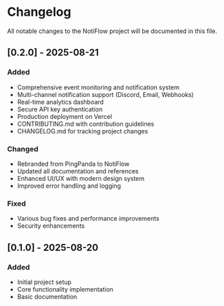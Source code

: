 # Changelog

All notable changes to the NotiFlow project will be documented in this file.

## [0.2.0] - 2025-08-21
### Added
- Comprehensive event monitoring and notification system
- Multi-channel notification support (Discord, Email, Webhooks)
- Real-time analytics dashboard
- Secure API key authentication
- Production deployment on Vercel
- CONTRIBUTING.md with contribution guidelines
- CHANGELOG.md for tracking project changes

### Changed
- Rebranded from PingPanda to NotiFlow
- Updated all documentation and references
- Enhanced UI/UX with modern design system
- Improved error handling and logging

### Fixed
- Various bug fixes and performance improvements
- Security enhancements

## [0.1.0] - 2025-08-20
### Added
- Initial project setup
- Core functionality implementation
- Basic documentation
